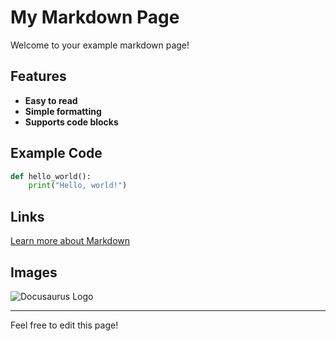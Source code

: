 # My Markdown Page

Welcome to your example markdown page!

## Features

- **Easy to read**
- **Simple formatting**
- **Supports code blocks**

## Example Code

```python
def hello_world():
    print("Hello, world!")
```

## Links

[Learn more about Markdown](https://www.markdownguide.org/)

## Images

![Docusaurus Logo](https://docusaurus.io/img/docusaurus.png)

---

Feel free to edit this page!